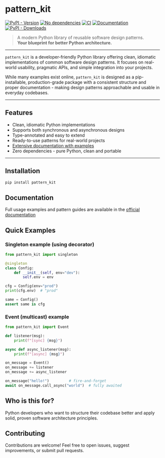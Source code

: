 # pattern_kit

[![PyPI - Version](https://img.shields.io/pypi/v/pattern_kit)](https://pypi.org/project/pattern-kit/)
[![No dependencies](https://img.shields.io/badge/dependencies-none-brightgreen)](https://pypi.org/project/pattern_kit)
[![CI](https://github.com/rundef/pattern_kit/actions/workflows/ci.yml/badge.svg)](https://github.com/rundef/pattern_kit/actions/workflows/ci.yml)
[![Documentation](https://app.readthedocs.org/projects/pattern-kit/badge/?version=latest)](https://pattern-kit.readthedocs.io/en/latest/)
[![PyPI - Downloads](https://img.shields.io/pypi/dm/pattern_kit)](https://pypistats.org/packages/pattern-kit)


> A modern Python library of reusable software design patterns.  
> **Your blueprint for better Python architecture.**

---

`pattern_kit` is a developer-friendly Python library offering clean, idiomatic implementations of common software design patterns. It focuses on real-world usability, pragmatic APIs, and simple integration into your projects.

While many examples exist online, `pattern_kit` is designed as a pip-installable, production-grade package with a consistent structure and proper documentation - making design patterns approachable and usable in everyday codebases.

---

## Features

- Clean, idiomatic Python implementations
- Supports both synchronous and asynchronous designs
- Type-annotated and easy to extend
- Ready-to-use patterns for real-world projects
- [Extensive documentation with examples](https://pattern-kit.readthedocs.io/en/latest/)
- Zero dependencies - pure Python, clean and portable

---

## Installation

```bash
pip install pattern_kit
```

## Documentation

Full usage examples and pattern guides are available in the [official documentation](https://pattern-kit.readthedocs.io/en/latest/)

## Quick Examples

### Singleton example (using decorator)

```python
from pattern_kit import singleton

@singleton
class Config:
    def __init__(self, env="dev"):
        self.env = env

cfg = Config(env="prod")
print(cfg.env)  # "prod"

same = Config()
assert same is cfg
```

### Event (multicast) example

```python
from pattern_kit import Event

def listener(msg):
    print(f"[sync] {msg}")

async def async_listener(msg):
    print(f"[async] {msg}")

on_message = Event()
on_message += listener
on_message += async_listener

on_message("hello!")         # fire-and-forget
await on_message.call_async("world")  # fully awaited
```

## Who is this for?

Python developers who want to structure their codebase better and apply solid, proven software architecture principles.

## Contributing

Contributions are welcome! Feel free to open issues, suggest improvements, or submit pull requests.
